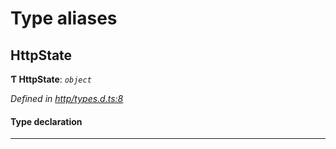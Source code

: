 

# Type aliases

<a id="httpstate"></a>

##  HttpState

**Ƭ HttpState**: *`object`*

*Defined in [http/types.d.ts:8](https://github.com/polkadot-js/api/blob/59e9783/packages/api-provider/src/http/types.d.ts#L8)*

#### Type declaration

___

